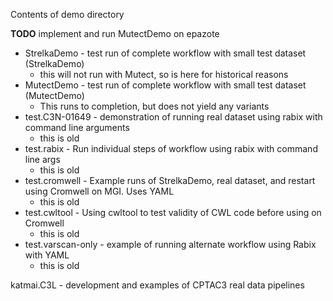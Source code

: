 Contents of demo directory

**TODO** implement and run MutectDemo on epazote

* StrelkaDemo - test run of complete workflow with small test dataset (StrelkaDemo)
    * this will not run with Mutect, so is here for historical reasons 
* MutectDemo - test run of complete workflow with small test dataset (MutectDemo)
    * This runs to completion, but does not yield any variants
* test.C3N-01649 - demonstration of running real dataset using rabix with command line arguments
    * this is old
* test.rabix - Run individual steps of workflow using rabix with command line args
    * this is old
* test.cromwell - Example runs of StrelkaDemo, real dataset, and restart using Cromwell on MGI.  Uses YAML
    * this is old
* test.cwltool - Using cwltool to test validity of CWL code before using on Cromwell
    * this is old
* test.varscan-only - example of running alternate workflow using Rabix with YAML 
    * this is old

katmai.C3L - development and examples of CPTAC3 real data pipelines 
